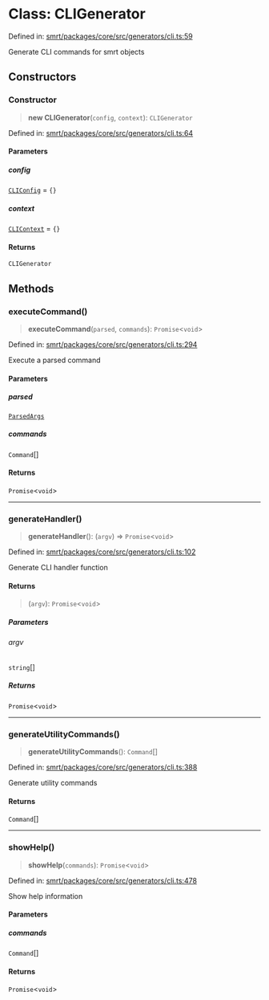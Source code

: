 # Class: CLIGenerator

Defined in: [smrt/packages/core/src/generators/cli.ts:59](https://github.com/happyvertical/smrt/blob/71a16025d52b026725fd522a392015e67e1d6489/packages/core/src/generators/cli.ts#L59)

Generate CLI commands for smrt objects

## Constructors

### Constructor

> **new CLIGenerator**(`config`, `context`): `CLIGenerator`

Defined in: [smrt/packages/core/src/generators/cli.ts:64](https://github.com/happyvertical/smrt/blob/71a16025d52b026725fd522a392015e67e1d6489/packages/core/src/generators/cli.ts#L64)

#### Parameters

##### config

[`CLIConfig`](../interfaces/CLIConfig.md) = `{}`

##### context

[`CLIContext`](../interfaces/CLIContext.md) = `{}`

#### Returns

`CLIGenerator`

## Methods

### executeCommand()

> **executeCommand**(`parsed`, `commands`): `Promise`\<`void`\>

Defined in: [smrt/packages/core/src/generators/cli.ts:294](https://github.com/happyvertical/smrt/blob/71a16025d52b026725fd522a392015e67e1d6489/packages/core/src/generators/cli.ts#L294)

Execute a parsed command

#### Parameters

##### parsed

[`ParsedArgs`](../interfaces/ParsedArgs.md)

##### commands

`Command`[]

#### Returns

`Promise`\<`void`\>

***

### generateHandler()

> **generateHandler**(): (`argv`) => `Promise`\<`void`\>

Defined in: [smrt/packages/core/src/generators/cli.ts:102](https://github.com/happyvertical/smrt/blob/71a16025d52b026725fd522a392015e67e1d6489/packages/core/src/generators/cli.ts#L102)

Generate CLI handler function

#### Returns

> (`argv`): `Promise`\<`void`\>

##### Parameters

###### argv

`string`[]

##### Returns

`Promise`\<`void`\>

***

### generateUtilityCommands()

> **generateUtilityCommands**(): `Command`[]

Defined in: [smrt/packages/core/src/generators/cli.ts:388](https://github.com/happyvertical/smrt/blob/71a16025d52b026725fd522a392015e67e1d6489/packages/core/src/generators/cli.ts#L388)

Generate utility commands

#### Returns

`Command`[]

***

### showHelp()

> **showHelp**(`commands`): `Promise`\<`void`\>

Defined in: [smrt/packages/core/src/generators/cli.ts:478](https://github.com/happyvertical/smrt/blob/71a16025d52b026725fd522a392015e67e1d6489/packages/core/src/generators/cli.ts#L478)

Show help information

#### Parameters

##### commands

`Command`[]

#### Returns

`Promise`\<`void`\>
